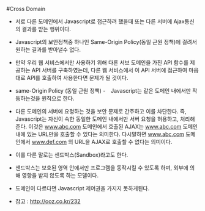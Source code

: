 #Cross Domain

- 서로 다른 도메인에서 Javascript로 접근하려 했을때 또는 다른 서버에 Ajax통신의 결과를 받는 행위이다.
- Javascript의 보안정책중 하나인 Same-Origin Policy(동일 근원 정책)에 걸려서 원하는 결과를 받아낼수 없다.
- 만약 우리 웹 서비스에서만 사용하기 위해 다른 서브 도메인을 가진 API 함수를 제공하는 API 서버를 구축하였는데, 다른 웹 서비스에서 이 API 서버에 접근하여 마음대로 API를 호출하여 사용한다면 문제가 될 것이다.
- same-Origin Policy (동일 근원 정책)
 -　Javascript는 같은 도메인 내에서만 작동하는것을 원칙으로 한다.
 - 다른 도메인의 서버에 요청하는 것을 보안 문제로 간주하고 이를 차단한다. 즉, Javascript는 자신이 속한 동일한 도메인 내에서만 서버 요청을 허용하고, 처리해준다. 이것은 www.abc.com 도메인에서 호출된 AJAX는 www.abc.com 도메인 내에 있는 URL만을 호출할 수 있다는 의미한다. 다시말하면 www.abc.com 도메인에서 www.def.com 의 URL을 AJAX로 호출할 수 없다는 의미이다.
- 이를 다른 말로는 샌드박스(Sandbox)라고도 한다.
 - 샌드박스는 보호된 영역 안에서만 프로그램을 동작시킬 수 있도록 하며, 외부에 의해 영향을 받지 않도록 하는 모델이다.
- 도메인이 다르다면 Javascript 제어권을 가지지 못하게된다.

- 참고 : http://ooz.co.kr/232